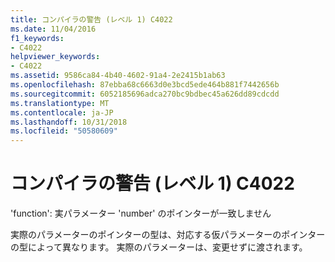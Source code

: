 ```yaml
---
title: コンパイラの警告 (レベル 1) C4022
ms.date: 11/04/2016
f1_keywords:
- C4022
helpviewer_keywords:
- C4022
ms.assetid: 9586ca84-4b40-4602-91a4-2e2415b1ab63
ms.openlocfilehash: 87ebba68c6663d0e3bcd5ede464b881f7442656b
ms.sourcegitcommit: 6052185696adca270bc9bdbec45a626dd89cdcdd
ms.translationtype: MT
ms.contentlocale: ja-JP
ms.lasthandoff: 10/31/2018
ms.locfileid: "50580609"
---
```

# <a name="compiler-warning-level-1-c4022"></a>コンパイラの警告 (レベル 1) C4022

'function': 実パラメーター 'number' のポインターが一致しません

実際のパラメーターのポインターの型は、対応する仮パラメーターのポインターの型によって異なります。 実際のパラメーターは、変更せずに渡されます。